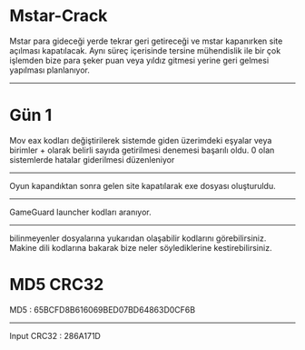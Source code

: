 # Mstar-Crack

Mstar para gideceği yerde tekrar geri getireceği ve mstar kapanırken site açılması kapatılacak. Aynı süreç içerisinde tersine mühendislik ile bir çok işlemden bize para şeker puan veya yıldız gitmesi yerine geri gelmesi yapılması planlanıyor.

-------------

# Gün 1

Mov eax kodları değiştirilerek sistemde giden üzerimdeki eşyalar veya birimler + olarak belirli sayıda getirilmesi denemesi başarılı oldu. 0 olan sistemlerde hatalar giderilmesi düzenleniyor

-------------

Oyun kapandıktan sonra gelen site kapatılarak exe dosyası oluşturuldu.

--------------

GameGuard launcher kodları aranıyor.

--------------

bilinmeyenler dosyalarına yukarıdan olaşabilir kodlarını görebilirsiniz. Makine dili kodlarına bakarak bize neler söylediklerine kestirebilirsiniz.

# MD5 CRC32

MD5   : 65BCFD8B616069BED07BD64863D0CF6B

-------

Input CRC32 : 286A171D
